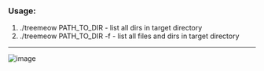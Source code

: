 ### Usage:

1. ./treemeow PATH_TO_DIR - list all dirs in target directory
2. ./treemeow PATH_TO_DIR -f - list all files and dirs in target directory

---

![image](https://github.com/user-attachments/assets/0ceb2fa7-3ce2-4cdc-9915-b4b54f320445)
